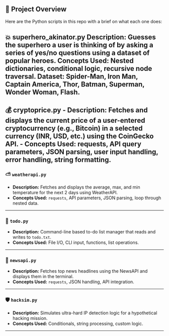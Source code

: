 
## 📁 Project Overview

Here are the Python scripts in this repo with a brief on what each one does:

💥 superhero_akinator.py
Description: Guesses the superhero a user is thinking of by asking a series of yes/no questions using a dataset of popular heroes.
Concepts Used: Nested dictionaries, conditional logic, recursive node traversal.
Dataset: Spider-Man, Iron Man, Captain America, Thor, Batman, Superman, Wonder Woman, Flash.
---
💰 cryptoprice.py - 
**Description**: Fetches and displays the current price of a user-entered cryptocurrency (e.g., Bitcoin) in a selected currency (INR, USD, etc.) using the CoinGecko API. - **Concepts Used**: requests, API query parameters, JSON parsing, user input handling, error handling, string formatting.
---
### ⛅ `weatherapi.py`
- **Description:** Fetches and displays the average, max, and min temperature for the next 2 days using WeatherAPI.
- **Concepts Used:** `requests`, API parameters, JSON parsing, loop through nested data.
---

### 📝 `todo.py`
- **Description:** Command-line based to-do list manager that reads and writes to `todo.txt`.
- **Concepts Used:** File I/O, CLI input, functions, list operations.

---

### 📰 `newsapi.py`
- **Description:** Fetches top news headlines using the NewsAPI and displays them in the terminal.
- **Concepts Used:** `requests`, JSON handling, API integration.

---

### 🛡️ `hacksim.py`
- **Description:** Simulates ultra-hard IP detection logic for a hypothetical hacking mission.
- **Concepts Used:** Conditionals, string processing, custom logic.

---

